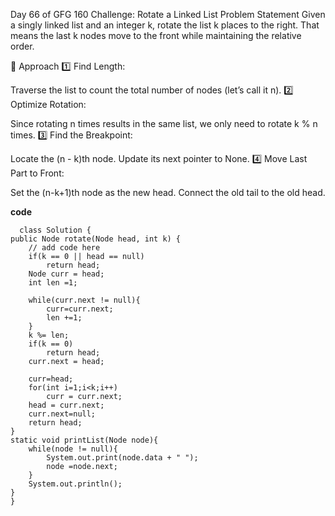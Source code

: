 Day 66 of GFG 160 Challenge: Rotate a Linked List
Problem Statement
Given a singly linked list and an integer k, rotate the list k places to the right. That means the last k nodes move to the front while maintaining the relative order.

🔹 Approach
1️⃣ Find Length:

Traverse the list to count the total number of nodes (let’s call it n).
2️⃣ Optimize Rotation:

Since rotating n times results in the same list, we only need to rotate k % n times.
3️⃣ Find the Breakpoint:

Locate the (n - k)th node.
Update its next pointer to None.
4️⃣ Move Last Part to Front:

Set the (n-k+1)th node as the new head.
Connect the old tail to the old head.

**code**

      class Solution {
    public Node rotate(Node head, int k) {
        // add code here
        if(k == 0 || head == null)
            return head;
        Node curr = head;
        int len =1;
    
        while(curr.next != null){
            curr=curr.next;
            len +=1;
        }
        k %= len;
        if(k == 0)
            return head;
        curr.next = head;
        
        curr=head;
        for(int i=1;i<k;i++)
            curr = curr.next;
        head = curr.next;
        curr.next=null;
        return head;
    }
    static void printList(Node node){
        while(node != null){
            System.out.print(node.data + " ");
            node =node.next;
        }
        System.out.println();
    }
    }
